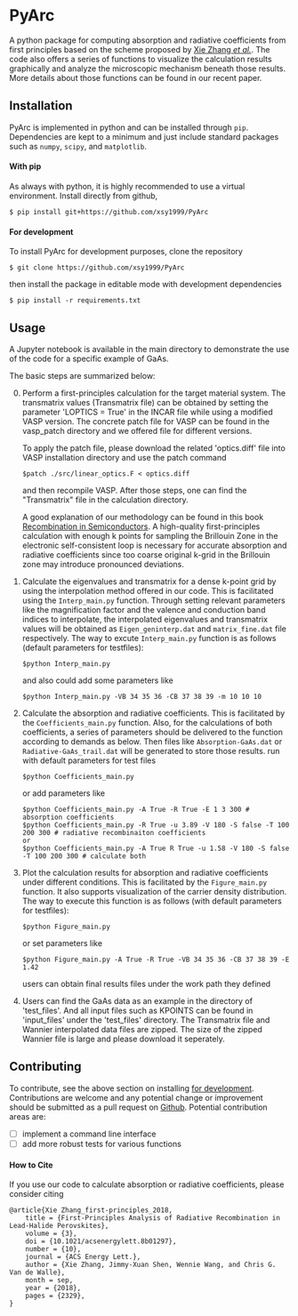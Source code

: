 # PyArc
A python package for computing absorption and radiative coefficients from first principles based on the scheme proposed by [Xie Zhang *et al.*](https://doi.org/10.1021/acsenergylett.8b01297). The code also offers a series of functions to visualize the calculation results graphically and analyze the microscopic mechanism beneath those results. More details about those functions can be found in our recent paper. 

## Installation
PyArc is implemented in python and can be installed through `pip`.
Dependencies are kept to a minimum and just include standard packages such as `numpy`, `scipy`, and `matplotlib`.

#### With pip
As always with python, it is highly recommended to use a virtual environment.
Install directly from github,
```
$ pip install git+https://github.com/xsy1999/PyArc
```

#### For development
To install PyArc for development purposes, clone the repository
```
$ git clone https://github.com/xsy1999/PyArc
```
then install the package in editable mode with development dependencies
```
$ pip install -r requirements.txt
```

## Usage
A Jupyter notebook is available in the main directory to demonstrate the use of the code for a specific example of GaAs.

The basic steps are summarized below:

0. Perform a first-principles calculation for the target material system. The transmatrix values (Transmatrix file) can be obtained by setting the parameter 'LOPTICS = True' in the INCAR file while using a modified VASP version. The concrete patch file for VASP can be found in the vasp_patch directory and we offered file for different versions.

    To apply the patch file, please download the related 'optics.diff' file into VASP installation directory and use the patch command
    ```
    $patch ./src/linear_optics.F < optics.diff
    ```
    and then recompile VASP. After those steps, one can find the "Transmatrix" file in the calculation directory.

    A good explanation of our methodology can be found in this book [Recombination in Semiconductors](https://doi.org/10.1017/CBO9780511470769). A high-quality first-principles calculation with enough k points for sampling the Brillouin Zone in the electronic self-consistent loop is necessary for accurate absorption and radiative coefficients since too coarse original k-grid in the Brillouin zone may introduce pronounced deviations.

1. Calculate the eigenvalues and transmatrix for a dense k-point grid by using the interpolation method offered in our code. This is facilitated using the `Interp_main.py` function. Through setting relevant parameters like the magnification factor and the valence and conduction band indices to interpolate, the interpolated eigenvalues and transmatrix values will be obtained as `Eigen_geninterp.dat` and `matrix_fine.dat` file respectively.
    The way to excute `Interp_main.py` function is as follows (default parameters for testfiles):
    ```
    $python Interp_main.py
    ```
    and also could add some parameters like
    ```
    $python Interp_main.py -VB 34 35 36 -CB 37 38 39 -m 10 10 10
    ```
2. Calculate the absorption and radiative  coefficients. This is facilitated by the `Coefficients_main.py` function. Also, for the calculations of both coefficients, a series of parameters should be delivered to the function according to demands as below. Then files like `Absorption-GaAs.dat` or `Radiative-GaAs_trail.dat` will be generated to store those results.
run with default parameters for test files
    ```
    $python Coefficients_main.py
    ```
    or add parameters like
    ```
    $python Coefficients_main.py -A True -R True -E 1 3 300 # absorption coefficients
    $python Coefficients_main.py -R True -u 3.89 -V 180 -S false -T 100 200 300 # radiative recombinaiton coefficients
    or 
    $python Coefficients_main.py -A True R True -u 1.58 -V 180 -S false -T 100 200 300 # calculate both
    ```

3. Plot the calculation results for absorption and radiative coefficients under different conditions. This is facilitated by the `Figure_main.py` function. It also supports visualization of the carrier density distribution. The way to execute this function is as follows (with default parameters for testfiles):
    ```
    $python Figure_main.py
    ```
    or set parameters like
    ```
    $python Figure_main.py -A True -R True -VB 34 35 36 -CB 37 38 39 -E 1.42
    ```
    users can obtain final results files under the work path they defined
 
4. Users can find the GaAs data as an example in the directory of 'test_files'. And all input files such as KPOINTS can be found in 'input_files' under the 'test_files' directory. The Transmatrix file and Wannier interpolated data files are zipped. The size of the zipped Wannier file is large and please download it seperately.

## Contributing
To contribute, see the above section on installing [for development](#for-development).
Contributions are welcome and any potential change or improvement should be submitted as a pull request on [Github](https://github.com/xsy1999/PyArc/).
Potential contribution areas are:
 - [ ] implement a command line interface
 - [ ] add more robust tests for various functions

#### How to Cite
If you use our code to calculate absorption or radiative  coefficients, please consider citing
```
@article{Xie Zhang_first-principles_2018,
	title = {First-Principles Analysis of Radiative Recombination in Lead-Halide Perovskites},
	volume = {3},
	doi = {10.1021/acsenergylett.8b01297},
	number = {10},
	journal = {ACS Energy Lett.},
	author = {Xie Zhang, Jimmy-Xuan Shen, Wennie Wang, and Chris G. Van de Walle},
	month = sep,
	year = {2018},
	pages = {2329},
}
```
